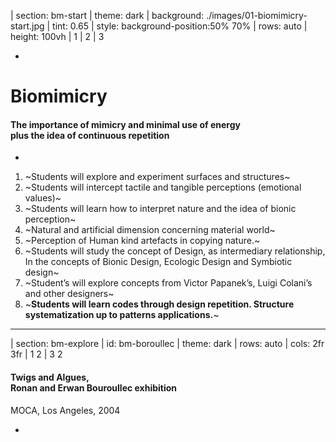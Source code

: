 | section: bm-start
| theme: dark
| background: ./images/01-biomimicry-start.jpg
| tint: 0.65
| style: background-position:50% 70%
| rows: auto
| height: 100vh
| 1
| 2
| 3



-

<h1 style="--base: 28px">
  Bio&shy;mimicry
</h1>

#### The importance of mimicry and minimal use of energy <br /> plus the idea of continuous repetition

-

<f-notes width="50vw">

<section style="--primary:var(--darkergray); ">

  1. ~Students will explore and experiment surfaces and structures~ 
  2. ~Students will intercept tactile and tangible perceptions (emotional values)~ 
  3. ~Students will learn how to interpret nature and the idea of bionic perception~
  4. ~Natural and artificial dimension concerning material world~
  5. ~Perception of Human kind artefacts in copying nature.~
  6. ~Students will study the concept of Design, as intermediary relationship, In the concepts of Bionic Design, Ecologic Design and Symbiotic design~ 
  7. ~Student’s will explore concepts from Victor Papanek’s, Luigi Colani’s and other designers~
  8. ~**Students will learn codes through design repetition. Structure systematization up to patterns applications.**~ 

</section>

</f-notes>

---


| section: bm-explore
| id: bm-boroullec
| theme: dark
| rows: auto
| cols: 2fr 3fr
| 1 2
| 3 2


#### Twigs and Algues,<br /> Ronan and Erwan Bouroullec exhibition
<span class="cite">MOCA, Los Angeles, 2004</span>

-

<div style="display:flex; height:100%; align-items:flex-end;">
  <div style="padding:76.19% 0 0 0; position:relative; width:100%;"><iframe src="https://player.vimeo.com/video/111437252?title=0&byline=0&portrait=0" style="position:absolute;top:0;left:0;width:100%;height:100%; max-width:1024px;" frameborder="0" allow="autoplay; fullscreen" allowfullscreen></iframe></div>
</div>

-

<!-- <f-next-button title="Ready to move on?" /> -->

<div style="height:100%; display:flex; align-items: flex-end;">
  <f-next-button />
</div>

---








| theme: dark
| rows: auto
| cols: 1fr 1fr
| 1 2
| 3 2


#### Twigs and Algues, <br />Ronan and Erwan Bouroullec exhibition

<span class="cite">MOCA, Los Angeles, 2004</span>

<br />

<blockquote>

  ~*On a wall-size scale we felt it was important to work with a complex material. We wanted to create a sort of lace pattern on a huge scale, a surface as complex as a leafy tree but as unified as camouflage.*~
  ~*The algae work like the leaves of a tree, dappling the light. Just like leaves they stop the light here and there. Naturally their changing density offers different type of light, from the very shaded to the light caress of the almost non-existent shadow.*~

</blockquote>

<br />

<a href="http://www.bouroullec.com/?p=82" target="_blank">See the project <f-arrow-icon rotation="-45" /></a>

-

<f-image src="./images/02-twigs-and-algues.png" style="background-position: 50% 50%" />

-

<!-- <f-next-button title="Ready to move on?" /> -->

<div style="height:100%; display:flex; align-items: flex-end;">
  <f-next-button />
</div>



---








| id: bm-munari
| rows: auto
| cols: 2fr 1fr 2fr
| 1 1 4
| 3 2 2



<div style="padding:56.25% 0 0 0;position:relative;"><iframe src="https://player.vimeo.com/video/3745240?title=0&byline=0&portrait=0" style="position:absolute;top:0;left:0;width:100%;height:100%;" frameborder="0" allow="autoplay; fullscreen" allowfullscreen></iframe></div>

-

<blockquote>

  ~*In any graduation, one ought to move from the rigid structure of forms modulations, to organic forms... one can not understand the visible world only through geometry: a large part of it is organic, and we must seek to understand this too, as far as our capacities are concerned.*~

  <span class="cite">Bruno Munari</span>

</blockquote>

<br />

<f-next-button />

-

-


---






| id: bm-velcro
| rows: auto
| 1 1
| 2 2
| 3 4
| 5 4

<!-- ##### Engagement -->
## Design as collector... Morris' approach 

-

<div style="display:flex; margin: 0 calc( var(--content-padding) * -1) ; ">
  <f-image src="./images/03-velcro-1.jpg" style="flex: 1" position="center" minHeight="40vh" />
  <f-image src="./images/03-velcro-2.jpg" style="flex: 1" position="center" minHeight="40vh" />
</div>

-

~One of the most disseminated examples of modern bio-inspiration is the amazing used material Velcro, which was invented in 1941 by Swiss engineer **George de Mestral** <span class="cite">(US Patent by George de Mestral, 1955)</span>. Mestral inspiration came from observing thistles and little hooks and the way they got caught in his dog’s tail, also this plants have the particular capacity, specialy in winter to adhered to clothes. This one when passing thistles became full of small stamens derived from the plant. His study under the microscope revealed the shape of a hook that formed the principle of velcro formation. The expression “velcro“ comes from the French word *“velor“* and hook *“chochet“*.~

-

<f-image src="./images/03-velcro-3.jpg" style="flex: 1" position="center" />

-

<f-next-button />

---






| id: bm-davinci
| rows: auto
| cols: 2fr 3fr
| 1 1
| 3 2

<br />

<div style="display:flex; margin: 0 calc( var(--content-padding) * -1) ; ">
  <f-image src="./images/04-davinci-1.jpg" style="flex: 1" position="center" minHeight="40vh" />
  <f-image src="./images/04-davinci-2.jpg" style="flex: 1" position="center" minHeight="40vh" />
</div>

-

## Leonardo da Vinci 

#### The best engineer

<a href="https://www.thinglink.com/scene/649387411842793474" target="_blank" style="word-break: break-all; font-size: 75%;">www.thinglink.com/scene/649387411842793474</a>

<br />

<f-next-button />

-

---






| id: bm-colani
| rows: auto
| 4 1 1
| 2 2 2
| 5 3 3 


<!-- <blockquote style="background: none;"> -->

##### ~*‘I’am only a translator of nature’*~

<!-- </blockquote> -->

-

<div style="display:flex; margin: 0 calc( var(--content-padding) * -1) ; ">
  <f-image src="./images/05-colani-1.jpg" style="flex: 1;" position="center" minHeight="40vh" />
  <f-image src="./images/05-colani-2.jpg" style="flex: 1" minHeight="40vh" position="left 50%" />
  <f-image src="./images/05-colani-3.jpg" style="flex: 1;" position="center" minHeight="40vh" />
</div>

-

~In the 90’s **Luigi Colani** became notorious due to his use of biodynamic forms in products such as automobiles and airplanes.~

<br />

<f-next-button />

-

-

---





| id: bm-lovegrove
| rows: 50vh auto
| 1 3
| 4 2

<f-image src="./images/06-lovegrove.jpg" minHeight="400px" />

-

~**Ross Lovegrove’s** designs typically demonstrate a link between organic shapes and material science~

http://www.rosslovegrove.com/

<br />

<f-next-button />

-

-


---






| id: bm-saraceno
| rows: auto
| 1 3
| 1 2


<f-image src="./images/07-saraceno.jpg" minHeight="60vh" />

-

<blockquote>

  ~*We are trying to learn about spiders’ behavior and net making and we would like to learn more about the origin of the universe... But maybe you could start by explaining the project first and also this analogy between the cosmic filaments and a spider web.*~
  
  <span class="cite">Tomás Saraceno</span>

</blockquote>

<br />

<f-next-button />

-


---










| rows: auto auto 15vh
| 1 2
| 3 4
| 5 6
| padding: 0
| gap: 0

<f-image src="./images/07-saraceno-2.jpg" style="flex: 1;" position="center" minHeight="40vh" />

-

<f-image src="./images/07-saraceno-3.jpg" style="flex: 1" minHeight="40vh" position="center" />

-

<f-image src="./images/07-saraceno-4.jpg" style="flex: 1" minHeight="40vh" position="center" />

-

<f-image src="./images/07-saraceno-5.gif" style="flex: 1" minHeight="40vh" position="center" />

-

<section>
  <a href="https://studiotomassaraceno.org/" target="_blank">studiotomassaraceno.org</a>
</section>

-

<section>
  <f-next-button style="margin:0;" />
</section>

---



| id: bm-rechenberg
| rows: auto
| 1 1
| 2 3
| 4 4
| 5 5


<br />

<f-video src="https://www.youtube.com/watch?v=jGP5NxcCyjE" />

<!-- <div style="display:flex; margin: 0 calc( var(--content-padding) * -1) ; ">
  <f-video src="https://www.youtube.com/watch?v=jGP5NxcCyjE" style="flex: 2" />
  <f-image src="./images/08-rechenberg.jpg" style="flex: 1" position="center" minHeight="40vh" />
</div> -->

-

<f-image src="./images/08-rechenberg.jpg" position="center" minHeight="40vh" />

-

~**Ingo Rechenberg**, German researcher and professor currently in the field of bionics. Rechenberg is a pioneer of the fields of evolutionary computation and artificial evolution. In the 1960s and 1970s he invented a highly influential set of optimization methods known as evolution strategies (from German Evolutionsstrategie). His group successfully applied the new algorithms to challenging problems such as aerodynamic wing design. These were the first serious technical applications of artificial evolution, an important subset of the still growing field of bionics.~

-

<!-- <a href="https://www.youtube.com/watch?v=jGP5NxcCyjE" target="_blank" style="font-size: 85%">youtube.com/watch?v=jGP5NxcCyjE</a> -->

<f-hr />

<br />

<a href="https://www.hybrid-plattform.org/en/events/hybrid-event/detail/roundup-hybrid-encounters-with-tomas-saraceno-art-biology-and-algorithms/" target="_blank">Roundup: Hybrid Encounters with Tomás Saraceno- Art, Biology and Algorithms</a>

<br />

<f-hr />

-

<f-next-button />


---




| id: bm-lodato
| rows: auto
| cols: 2fr 1fr
| 1 1
| 2 3

<br />

<div style="display:flex; margin: 0 calc( var(--content-padding) * -1) ; ">
  <f-image src="./images/09-lodato-1.jpg" style="flex: 1;" position="center top" minHeight="40vh" />
  <f-image src="./images/09-lodato-2.jpg" style="flex: 2" minHeight="40vh" position="center 10%" />
  <f-image src="./images/09-lodato-3.jpg" style="flex: 1;" position="center top" minHeight="40vh" />
</div>

-

~Climbing axe modelled on the appearance and efficiency of a woodpecker, designed by **Franco Lodato**~ 

~See more about design and bionics with Industrial designer Franco Lodato at: <a href="https://www.media.mit.edu/events/di-2004-10-22/lodato2004-1022.pdf" target="_blank">media.mit.edu/events/di-2004-10-22/lodato2004-1022.pdf</a>~

<br />

<f-next-button />

-


---



| theme: blue
| background: ./images/09-lodato-4.jpg
| style: background-position: 80% center;
| tint: 0

<h3 style="background:hsla(0, 0%, 0%, 0.2); padding:var(--base); display: inline-block">
  Biodesign themes by Franco Lodato
</h3> 

<f-next-button style="position: absolute; bottom:var(--content-padding); right:var(--content-padding);" />

---




| theme: blue
| background: ./images/09-lodato-5.jpg
| style: background-position: 40% 20%;
| tint: 0

<h3 style="background:hsla(0, 0%, 0%, 0.2); padding:var(--base); display: inline-block">
  Biodesign themes by Franco Lodato
</h3> 

<f-next-button style="position: absolute; bottom:var(--content-padding); right:var(--content-padding);" />

---





| theme: blue
| background: ./images/09-lodato-6.jpg
| style: background-position: 100% 20%;
| tint: 0

<h3 style="background:hsla(0, 0%, 0%, 0.2); padding:var(--base); display: inline-block">
  Biodesign themes by Franco Lodato
</h3> 

<f-next-button style="position: absolute; bottom:var(--content-padding); right:var(--content-padding);" />

---





| theme: blue
| background: ./images/09-lodato-7.jpg
| style: background-position: 25% 20%;
| tint: 0

<h3 style="background:hsla(0, 0%, 0%, 0.2); padding:var(--base); display: inline-block">
  Biodesign themes by Franco Lodato
</h3> 

<f-next-button style="position: absolute; bottom:var(--content-padding); right:var(--content-padding);" />

---







| height: 100vh
| rows: auto
| cols: 3fr 2fr
| padding: 0
| gap: 0
| 1 3
| 2 3

<f-image src="./images/09-lodato-8.jpg" minHeight="40vh" position="center top" />

-

<f-image src="./images/09-lodato-9.jpg" minHeight="40vh" position="center top" />

-

<f-image src="./images/09-lodato-10.jpg" minHeight="70vh" position="center 20%"   />

<f-next-button style="position: absolute; bottom:var(--content-padding); right:var(--content-padding);" />

---





| rows: auto
| 1 1 1 
| 2 2 2
| 3 4 5
| 6 6 6

~See more about design and bionics with Industrial designer Franco Lodato at: 
<a href="https://www.media.mit.edu/events/di-2004-10-22/lodato2004-1022.pdf" target="_blank">www.media.mit.edu/events/di-2004-10-22/lodato2004-1022.pdf</a>~

-

<div style="display:flex; margin: 0 calc( var(--content-padding) * -1);">

<f-image src="./images/09-lodato-11.jpg" size="contain" style="flex:1;" />

</div>

-

### Bionic

~Concepts and shapes that are rooted in nature~

1. organic
2. no straight lines
3. textured
4. color
5. relates to nature

-

### Fractals

~Visually translating AI and algorithmic technology~

1. repeating elements
2. systemic
3. scaled patterns
4. movement
5. micro to macro

-

### Tech romance

~Connect to the pioneering spirit of Motorola ```???```~

1. machine aesthetic
2. industrial
3. homage to metals
4. machined parts
5. linear

-

<f-next-button />

---







| section: bm-biodesign-lessons
| theme: yellow
| rows: auto
| 1 1 1
| 2 3 4
| 5 6 7
| 8 8 8

# BioDesign Lessons 
<span style="font-size:105%; ">*by Franco Lodato*</span> 

-

#### 1. Humility

- Nature is THE master designer 
- Spider web vs. steel 
- Abalone shell vs. Kevlar

-

#### 2. Imitate, don’t duplicate 

- Be creative in your interpretation of natures lessons 
- Understand why nature chose its solution 

-

#### 3. Biodesign ≠ Sustainability 

- Be clear about your motives for applying Biodesign
 
-

#### 4. Yet another argument for a multidisciplinary approach 

- The microscope is the designer’s new best friend Biologist+Designer > Many Designers 

-

#### 5. Mimicry can be the first step towards creative thinking

-

#### 6. We are on the cusp of a great movement 

- An opportunity for all of us to play a part

-

<f-next-button />

---






      images

Engagement
Describe the trigger/hook/frame/context of the exercise:

• Students will explore and experiment surfaces and structures 
• Students will intercept tactile and tangible perceptions (emotional values) 
• Students will learn how to interpret nature and the ideia of bionic perception
• Natural and artificial dimension concerning material world
• Perception of Human kind artefacts in copying nature.
• Students will study the concept of Design, as intermediary relationship, In the concepts of Bionic Design, Ecologic Design and Symbiotic design 
• Student’s will explore concepts from Victor Papanek’s, Luigi Colani’s and other designers
• Students will learn codes through design repetition. Structure systematization up to patterns applications. 

---





Go to the field…
Be like William Morris, collect nature forms, draw them and explore their insights with possible tessellations 

      images

---





copy of slide 2?

---





Exploration . Collecting elements in the field 

Exploration 1 
• Collecting patterns
Collecting a field of textures – from comfort to dangerous texture. Tangible spectrum (Joseph Albers)

Exploration 2
nano-scale – see them in laboratories. Take picture’s
See their structure in macro. Reinforce the curves and perception of their geometry;
• Collecting and draw the nature schemes. Visualization use Adobe Capture or (….).
• Propose several patterns in t-shirts.

More information: see 2d and 3d patterns 
https://designstem.github.io/homepage/patterns/

---





Explanation

Describe the new knowledge/skill/understanding that the target group has to acquire from exploration:
• Students will learn the essential concepts resistance and resilience coefficient in mechanical engineering approach.
• Will understand of mimicry in 2d and transition to 3d modular structures objects
• Understand the principles that are in the origin of strength - regarding physics curvature reinforcement.
• Understand best materials  versus ecological propensity in design definition problems
• Make modular patterns and evolution of connects in Bionic design (future applications in textile design and industrial design).

---





Concepts  + bionic

Bionics is the science of functional systems reproduced from natural systems, which alone represent the characteristics of these systems either by formal analogy or by attempting to understand its structure. It is a science that reproduces artificial elements, based on the systematic investigation of organic structures in order to apply models that aim at the solution of technical problems in the objects.

The bionics for many biologists become science as a kind of metaphor, more concretely a "parallelism" between systems of nature and artificial systems presenting characteristics common to each other of functioning or formal analogy.

---





Matrix 				eXistenZ Game pod  

      nasty images

---





Concepts  + bionic

Os dispositivos-extensão têm eles próprios raízes em todo um imaginário maquínico que faz aparecer as máquinas simuladoras das várias performances do humano. Mas o que se passa é que o corpo protésico, uma simbiose do orgãnico e do maquínico, dá lugar a um corpo outro, onde deixa de fazer sentido por exemplo a oposição natureza/cultura. Tibon-Cornillot chama a este processo que se enceta com múltiplos efeitos, desde a bomba atómica ao foguetão e ao satélite, a "mecanização do vivo", que institui uma certa dependência do corpo a dispositivos que a ele aderem e se incorporam, transformando ou transfigurando o próprio material genético. Esta nova "natureza biológica", como lhe chama, é constituída de objectos "racionais-vivos" ou "artificiais-vivos" que novos campos do saber como as ciências informáticas, as ciências cognitivas ou a biologia genética estudam. 

---





Concepts  + bionic

Segundo ele, e ao contrário daquilo que se passaria com as técnicas ancestrais na sua relação com o corpo, o corpo humano actual está fortemente exposto a transmutações. Enquanto que ao longo da história o desenvolvimento técnico manifestado na produção de utensílios mantinha-os relativamente destacados do corpo, não-incorporados, portanto, o que permitia garantir uma certa disponibilidade e liberdade do corpo, o que acontece hoje em dia, segundo o autor, é uma relação outra que a técnica estabelece com o corpo: o desenvolvimento vertiginoso da técnica não coincide com a estabilização do corpo humano: "diferentes das ciências na sua finalidade e relação com o corpo humano, encarregadas de preservar a integridade da espécie, desde os tempos mais remotos, actualmente as técnicas participam de forma privilegiada na sua transformação" (ibid, p.288)
Para uma Semiótica do corpo
[ Maria Augusta Babo ]

---






Explanation

Elaborate
Describe how, in which situation the target group could communicate and apply the new knowledge and skills:

• Test and understand different Hooks and curvatures regarding resistance-perception- collective approach.
• Make a observation photos and drawings (individual approach)
• Make a journey to materials options and eco-impact field.
• Make mock-ups and prototypes …
(3d printing).
See their resistance in the same conditions. Comparative analyzes. 

---







Evaluation

Describe how the new knowledge/skill is assessed, demonstrated, evidenced:

• How is being William Morris - a collector and observer 
• How is to be like Papanek Bionic approach
• How is to be a a mechanical engineering and see the smash of our imagination
• How do you describe the most important actions during design process

---






Comments
anything you would like to add to this scenario:

• PPT: structures presentation from CCC


• William Morris paper drawings and repetition
• Thonet Chair
• Luigi Colani designs
Ross lovegrove
• Velcro and George de Mestral
algae brothers bouroullec


• Bionic excerpts  from V. Papanek - livro
• Ed Van Hinte - livro

















